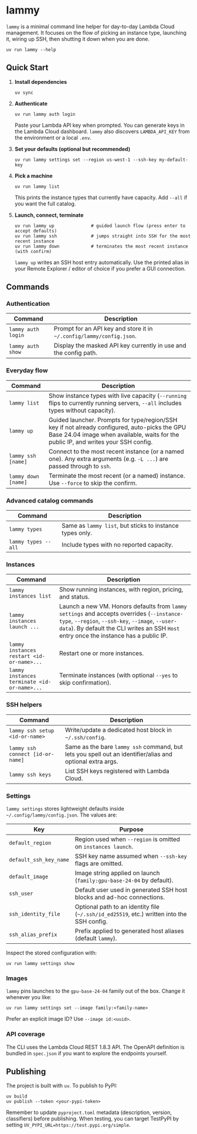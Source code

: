 # lammy

`lammy` is a minimal command line helper for day-to-day Lambda Cloud management.
It focuses on the flow of picking an instance type, launching it, wiring up SSH,
then shutting it down when you are done.

```
uv run lammy --help
```

## Quick Start

1. **Install dependencies**

   ```
   uv sync
   ```

2. **Authenticate**

   ```
   uv run lammy auth login
   ```

   Paste your Lambda API key when prompted. You can generate keys in the Lambda
   Cloud dashboard. `lammy` also discovers `LAMBDA_API_KEY` from the environment
   or a local `.env`.

3. **Set your defaults (optional but recommended)**

   ```
   uv run lammy settings set --region us-west-1 --ssh-key my-default-key
   ```

4. **Pick a machine**

   ```
   uv run lammy list
   ```

   This prints the instance types that currently have capacity. Add
   `--all` if you want the full catalog.

5. **Launch, connect, terminate**

   ```
   uv run lammy up              # guided launch flow (press enter to accept defaults)
   uv run lammy ssh             # jumps straight into SSH for the most recent instance
   uv run lammy down            # terminates the most recent instance (with confirm)
   ```

   `lammy up` writes an SSH host entry automatically. Use the printed alias in
   your Remote Explorer / editor of choice if you prefer a GUI connection.

## Commands

### Authentication

| Command | Description |
| ------- | ----------- |
| `lammy auth login` | Prompt for an API key and store it in `~/.config/lammy/config.json`. |
| `lammy auth show` | Display the masked API key currently in use and the config path. |

### Everyday flow

| Command | Description |
| ------- | ----------- |
| `lammy list` | Show instance types with live capacity (`--running` flips to currently running servers, `--all` includes types without capacity). |
| `lammy up` | Guided launcher. Prompts for type/region/SSH key if not already configured, auto-picks the GPU Base 24.04 image when available, waits for the public IP, and writes your SSH config. |
| `lammy ssh [name]` | Connect to the most recent instance (or a named one). Any extra arguments (e.g. `-L ...`) are passed through to `ssh`. |
| `lammy down [name]` | Terminate the most recent (or a named) instance. Use `--force` to skip the confirm.

### Advanced catalog commands

| Command | Description |
| ------- | ----------- |
| `lammy types` | Same as `lammy list`, but sticks to instance types only. |
| `lammy types --all` | Include types with no reported capacity. |

### Instances

| Command | Description |
| ------- | ----------- |
| `lammy instances list` | Show running instances, with region, pricing, and status. |
| `lammy instances launch ...` | Launch a new VM. Honors defaults from `lammy settings` and accepts overrides (`--instance-type`, `--region`, `--ssh-key`, `--image`, `--user-data`). By default the CLI writes an SSH `Host` entry once the instance has a public IP. |
| `lammy instances restart <id-or-name>...` | Restart one or more instances. |
| `lammy instances terminate <id-or-name>...` | Terminate instances (with optional `--yes` to skip confirmation). |

### SSH helpers

| Command | Description |
| ------- | ----------- |
| `lammy ssh setup <id-or-name>` | Write/update a dedicated host block in `~/.ssh/config`. |
| `lammy ssh connect [id-or-name]` | Same as the bare `lammy ssh` command, but lets you spell out an identifier/alias and optional extra args. |
| `lammy ssh keys` | List SSH keys registered with Lambda Cloud. |

### Settings

`lammy settings` stores lightweight defaults inside `~/.config/lammy/config.json`.
The values are:

| Key | Purpose |
| --- | ------- |
| `default_region` | Region used when `--region` is omitted on `instances launch`. |
| `default_ssh_key_name` | SSH key name assumed when `--ssh-key` flags are omitted. |
| `default_image` | Image string applied on launch (`family:gpu-base-24-04` by default). |
| `ssh_user` | Default user used in generated SSH host blocks and ad-hoc connections. |
| `ssh_identity_file` | Optional path to an identity file (`~/.ssh/id_ed25519`, etc.) written into the SSH config. |
| `ssh_alias_prefix` | Prefix applied to generated host aliases (default `lammy`). |

Inspect the stored configuration with:

```
uv run lammy settings show
```

### Images

`lammy` pins launches to the `gpu-base-24-04` family out of the box. Change it
whenever you like:

```
uv run lammy settings set --image family:<family-name>
```

Prefer an explicit image ID? Use `--image id:<uuid>`.

### API coverage

The CLI uses the Lambda Cloud REST 1.8.3 API. The OpenAPI definition is bundled
in `spec.json` if you want to explore the endpoints yourself.

## Publishing

The project is built with `uv`. To publish to PyPI:

```
uv build
uv publish --token <your-pypi-token>
```

Remember to update `pyproject.toml` metadata (description, version, classifiers)
before publishing. When testing, you can target TestPyPI by setting
`UV_PYPI_URL=https://test.pypi.org/simple`.
